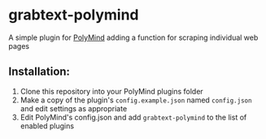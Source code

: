 # grabtext-polymind
A simple plugin for [PolyMind](https://github.com/itsme2417/PolyMind) adding a function for scraping individual web pages

## Installation:
1. Clone this repository into your PolyMind plugins folder
2. Make a copy of the plugin's `config.example.json` named `config.json` and edit settings as appropriate
3. Edit PolyMind's config.json and add `grabtext-polymind` to the list of enabled plugins
